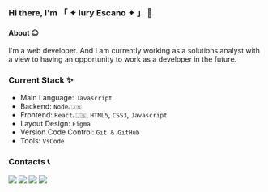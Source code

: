 ### Hi there, I'm 「 ✦ Iury Escano ✦ 」 👋

#### About 😉
I'm a web developer. And I am currently working as a solutions analyst with a view to having an opportunity to work as a developer in the future.

#### <h3> Current Stack ✨</h3>
-  Main Language: `Javascript`
-  Backend: `Node｡🇯‌🇸`
-  Frontend: `React｡🇯‌🇸`, `HTML5`, `CSS3`, `Javascript`
-  Layout Design: `Figma`
-  Version Code Control: `Git & GitHub`
-  Tools: `VsCode`

  #### <h3> Contacts 📞 </h3>
<div> 
  <a href="https://instagram.com/iury_cordeiro" target="_blank"><img src="https://img.shields.io/badge/-Instagram-%23E4405F?style=for-the-badge&logo=instagram&logoColor=white" target="_blank"></a>
 <a href="https://discord.gg/iury_escano" target="_blank"><img src="https://img.shields.io/badge/Discord-7289DA?style=for-the-badge&logo=discord&logoColor=white" target="_blank"></a> 
  <a href = "iurycordeiro15@gmail.com"><img src="https://img.shields.io/badge/-Gmail-%23333?style=for-the-badge&logo=gmail&logoColor=white" target="_blank"></a>
  <a href="https://www.linkedin.com/in/iury-cordeiro/" target="_blank"><img src="https://img.shields.io/badge/-LinkedIn-%230077B5?style=for-the-badge&logo=linkedin&logoColor=white" target="_blank"></a> 
</div>
